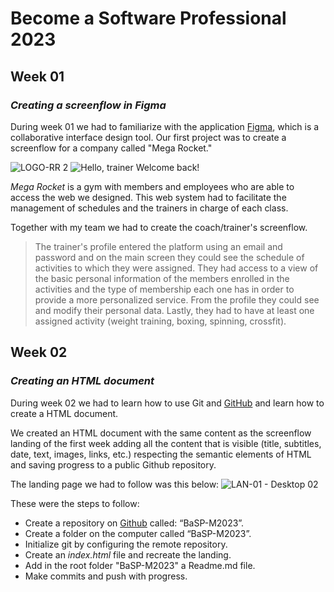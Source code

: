 # Become a Software Professional 2023

## Week 01
### _Creating a screenflow in Figma_
During week 01 we had to familiarize with the application [Figma](https://www.figma.com/), which is a collaborative interface design tool. Our first project was to create a screenflow for a company called "Mega Rocket."

![LOGO-RR 2](https://user-images.githubusercontent.com/127448693/227730605-f276ba82-d3d4-42bb-ae5d-53846b7eafdd.png)
![Hello, trainer  Welcome back!](https://user-images.githubusercontent.com/127448693/227731139-be73996d-fee2-4096-8d37-920dc97c3f2b.png)

_Mega Rocket_ is a gym with members and employees who are able to access the web we designed. This web system had to facilitate the management of schedules and the trainers in charge of each class. 

Together with my team we had to create the coach/trainer's screenflow.

> The trainer's profile entered the platform 
>  using an email and password and on the main
> screen they could see the schedule of
> activities to which they were assigned. They
> had access to a view of the basic personal
> information of the members enrolled in the
> activities and the type of membership each one
> has in order to provide a more personalized
> service. From the profile they could see and
> modify their personal data. Lastly, they had to
> have at least one assigned activity (weight
> training, boxing, spinning, crossfit).


## Week 02
### _Creating an HTML document_
During week 02 we had to learn how to use Git and [GitHub](https://github.com/) and learn how to create a HTML document. 

We created an HTML document with the same content as the screenflow landing of the first week adding all the content that is visible (title, subtitles, date, text, images, links, etc.) respecting the semantic elements of HTML and saving progress to a public Github repository. 

The landing page we had to follow was this below:
![LAN-01 - Desktop 02](https://user-images.githubusercontent.com/127448693/227733046-5441c74e-a38d-43c7-bc0b-8e62230d7e6f.png)

These were the steps to follow:

- Create a repository on [Github](https://github.com/) called: “BaSP-M2023”.
- Create a folder on the computer called “BaSP-M2023”. 
- Initialize git by configuring the remote repository. 
- Create an _index.html_ file and recreate the landing.
- Add in the root folder "BaSP-M2023" a Readme.md file.
- Make commits and push with progress.






